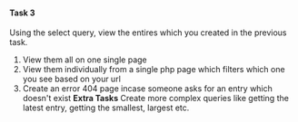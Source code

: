 #### Task 3
Using the select query, view the entires which you created in the previous task.
1. View them all on one single page
2. View them individually from a single php page which filters which one you see based on your url
3. Create an error 404 page incase someone asks for an entry which doesn't exist
**Extra Tasks**
Create more complex queries like getting the latest entry, getting the smallest, largest etc. 
